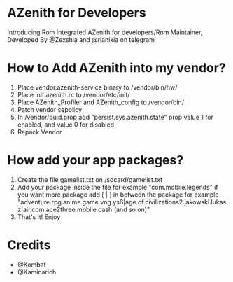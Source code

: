 # AZenith for Developers
Introducing Rom Integrated AZenith for developers/Rom Maintainer,
Developed By @Zexshia and @rianixia on telegram

# How to Add AZenith into my vendor?
1. Place vendor.azenith-service binary to /vendor/bin/hw/
2. Place init.azenith.rc to /vendor/etc/init/
3. Place AZenith_Profiler and AZenith_config to /vendor/bin/
4. Patch vendor sepolicy
5. In /vendor/buid.prop add "persist.sys.azenith.state" prop value 1 for enabled, and value 0 for disabled
6. Repack Vendor

# How add your app packages?
1. Create the file gamelist.txt on /sdcard/gamelist.txt
2. Add your package inside the file for example "com.mobile.legends" if you want more package add [ | ] in between the package for example "adventure.rpg.anime.game.vng.ys6|age.of.civilizations2.jakowski.lukasz|air.com.ace2three.mobile.cash|(and so on)"
3. That's it! Enjoy

# Credits
- @Kombat
- @Kaminarich
